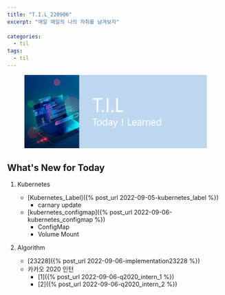 ```yaml
---
title: "T.I.L_220906"
excerpt: "매일 매일의 나의 자취를 남겨보자"

categories:
  - til
tags:
  - til
---
```

<figure>
    <img src="/assets/images/til_image.png">
</figure>

## What's New for Today   
1. Kubernetes
    - [Kubernetes_Label]({% post_url 2022-09-05-kubernetes_label %})
        - carnary update
    - [kubernetes_configmap]({% post_url 2022-09-06-kubernetes_configmap %})
        - ConfigMap
        - Volume Mount

2. Algorithm
    - [23228]({% post_url 2022-09-06-implementation23228 %})
    - 카카오 2020 인턴
        - [1]({% post_url 2022-09-06-q2020_intern_1 %})
        - [2]({% post_url 2022-09-06-q2020_intern_2 %})





  




